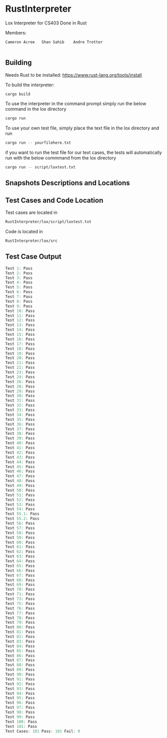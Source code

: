 # RustInterpreter

Lox Interpreter for CS403
Done in Rust

Members:
```bash
Cameron Acree   Shan Sahib    Andre Trotter  
 
```

## Building
Needs Rust to be installed: https://www.rust-lang.org/tools/install

To build the interpreter:
```bash
cargo build
```
To use the interpreter in the command prompt simply run the below command in the lox directory
```bash
cargo run
```

To use your own test file, simply place the text file in the lox directory and run

```bash
cargo run -- yourfilehere.txt
```

if you want to run the test file for our text cases, the tests will automatically run with the below commmand from the lox directory

```bash
cargo run -- script/loxtest.txt
```

## Snapshots Descriptions and Locations




## Test Cases and Code Location
Test cases are located in 

```bash
RustInterpreter/lox/script/loxtest.txt
```
Code is located in

```bash
RustInterpreter/lox/src
```

## Test Case Output

```rust
Test 1: Pass
Test 2: Pass
Test 3: Pass
Test 4: Pass
Test 5: Pass
Test 6: Pass
Test 7: Pass
Test 8: Pass
Test 9: Pass
Test 10: Pass
Test 11: Pass
Test 12: Pass
Test 13: Pass
Test 14: Pass
Test 15: Pass
Test 16: Pass
Test 17: Pass
Test 18: Pass
Test 19: Pass
Test 20: Pass
Test 21: Pass
Test 22: Pass
Test 23: Pass
Test 24: Pass
Test 26: Pass
Test 28: Pass
Test 29: Pass
Test 30: Pass
Test 31: Pass
Test 32: Pass
Test 33: Pass
Test 34: Pass
Test 35: Pass
Test 36: Pass
Test 37: Pass
Test 38: Pass
Test 39: Pass
Test 40: Pass
Test 41: Pass
Test 42: Pass
Test 43: Pass
Test 44: Pass
Test 45: Pass
Test 46: Pass
Test 47: Pass
Test 48: Pass
Test 49: Pass
Test 50: Pass
Test 51: Pass
Test 52: Pass
Test 53: Pass
Test 54: Pass
Test 55.1: Pass
Test 55.2: Pass
Test 56: Pass
Test 57: Pass
Test 58: Pass
Test 59: Pass
Test 60: Pass
Test 61: Pass
Test 62: Pass
Test 63: Pass
Test 64: Pass
Test 65: Pass
Test 66: Pass
Test 67: Pass
Test 68: Pass
Test 69: Pass
Test 70: Pass
Test 71: Pass
Test 73: Pass
Test 75: Pass
Test 76: Pass
Test 77: Pass
Test 78: Pass
Test 79: Pass
Test 80: Pass
Test 81: Pass
Test 82: Pass
Test 83: Pass
Test 84: Pass
Test 85: Pass
Test 86: Pass
Test 87: Pass
Test 88: Pass
Test 89: Pass
Test 90: Pass
Test 91: Pass
Test 92: Pass
Test 93: Pass
Test 94: Pass
Test 95: Pass
Test 96: Pass
Test 97: Pass
Test 98: Pass
Test 99: Pass
Test 100: Pass
Test 101: Pass
Test Cases: 101 Pass: 101 Fail: 0
```